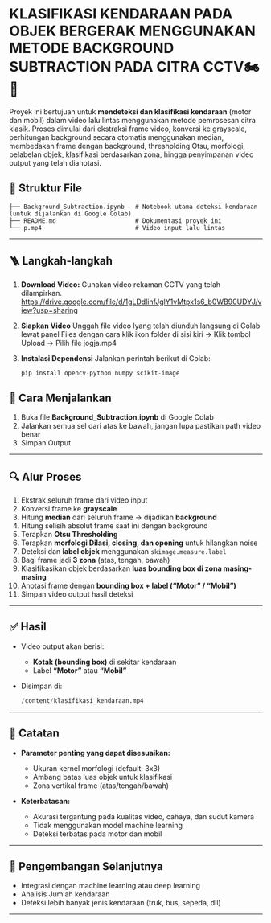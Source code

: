 # KLASIFIKASI KENDARAAN PADA OBJEK BERGERAK MENGGUNAKAN METODE BACKGROUND SUBTRACTION PADA CITRA CCTV🏍️🚗

Proyek ini bertujuan untuk **mendeteksi dan klasifikasi kendaraan** (motor dan mobil) dalam video lalu lintas menggunakan metode pemrosesan citra klasik. Proses dimulai dari ekstraksi frame video, konversi ke grayscale, perhitungan background secara otomatis menggunakan median, membedakan frame dengan background, thresholding Otsu, morfologi, pelabelan objek, klasifikasi berdasarkan zona, hingga penyimpanan video output yang telah dianotasi.


## 📁 Struktur File

```
├── Background_Subtraction.ipynb   # Notebook utama deteksi kendaraan (untuk dijalankan di Google Colab)
├── README.md                      # Dokumentasi proyek ini
└── p.mp4                     	   # Video input lalu lintas
```

---

## 🪜 Langkah-langkah

1. **Download Video:**
   Gunakan video rekaman CCTV yang telah dilampirkan.
   https://drive.google.com/file/d/1gLDdlinfJglY1vMtpx1s6_b0WB90UDYJ/view?usp=sharing 
   
3. **Siapkan Video**
   Unggah file video lyang telah diunduh langsung di Colab lewat panel Files dengan cara klik ikon folder di sisi kiri → Klik tombol Upload → Pilih file jogja.mp4

4. **Instalasi Dependensi**
   Jalankan perintah berikut di Colab:

	```python
	pip install opencv-python numpy scikit-image
	```


## 🧪 Cara Menjalankan

1. Buka file **Background_Subtraction.ipynb** di Google Colab
2. Jalankan semua sel dari atas ke bawah, jangan lupa pastikan path video benar
3. Simpan Output
---

## 🔍 Alur Proses

1. Ekstrak seluruh frame dari video input
2. Konversi frame ke **grayscale**
3. Hitung **median** dari seluruh frame → dijadikan **background**
4. Hitung selisih absolut frame saat ini dengan background
5. Terapkan **Otsu Thresholding**
6. Terapkan **morfologi Dilasi, closing, dan opening** untuk hilangkan noise
7. Deteksi dan **label objek** menggunakan `skimage.measure.label`
8. Bagi frame jadi **3 zona** (atas, tengah, bawah)
9. Klasifikasikan objek berdasarkan **luas bounding box di zona masing-masing**
10. Anotasi frame dengan **bounding box + label (“Motor” / “Mobil”)**
11. Simpan video output hasil deteksi

---

## ✅ Hasil

* Video output akan berisi:

  * **Kotak (bounding box)** di sekitar kendaraan
  * Label **“Motor”** atau **“Mobil”**
* Disimpan di:

  ```python
  /content/klasifikasi_kendaraan.mp4
  ```

---

## 📌 Catatan

* **Parameter penting yang dapat disesuaikan:**

  * Ukuran kernel morfologi (default: 3x3)
  * Ambang batas luas objek untuk klasifikasi
  * Zona vertikal frame (atas/tengah/bawah)

* **Keterbatasan:**

  * Akurasi tergantung pada kualitas video, cahaya, dan sudut kamera
  * Tidak menggunakan model machine learning
  * Deteksi terbatas pada motor dan mobil

---

## 🔄 Pengembangan Selanjutnya

* Integrasi dengan machine learning atau deep learning
* Analisis Jumlah kendaraan
* Deteksi lebih banyak jenis kendaraan (truk, bus, sepeda, dll)

---

